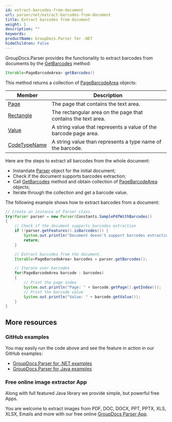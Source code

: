 ```yaml
---
id: extract-barcodes-from-document
url: parser/net/extract-barcodes-from-document
title: Extract barcodes from document
weight: 1
description: ""
keywords: 
productName: GroupDocs.Parser for .NET
hideChildren: False
---
```


GroupDocs.Parser provides the functionality to extract barcodes from documents by the [GetBarcodes](https://apireference.groupdocs.com/parser/java/com.groupdocs.parser/Parser#getBarcodes()) method:

```java
Iterable<PageBarcodeArea> getBarcodes()
```

This method returns a collection of [PageBarcodeArea](https://apireference.groupdocs.com/parser/java/com.groupdocs.parser.data/PageBarcodeArea) objects:

| Member | Description |
| --- | --- |
| [Page](https://apireference.groupdocs.com/parser/java/com.groupdocs.parser.data/PageArea#getPage()) | The page that contains the text area.                        |
| [Rectangle](https://apireference.groupdocs.com/parser/java/com.groupdocs.parser.data/PageArea#getRectangle()) | The rectangular area on the page that contains the text area. |
| [Value](https://apireference.groupdocs.com/parser/java/com.groupdocs.parser.data/PageBarcodeArea#getValue()) | A string value that represents a value of the barcode page area. |
| [CodeTypeName](https://apireference.groupdocs.com/parser/java/com.groupdocs.parser.data/PageBarcodeArea#getCodeTypeName()) | A string value than represents a type name of the barcode. |

Here are the steps to extract all barcodes from the whole document:

- Instantiate [Parser](https://apireference.groupdocs.com/parser/java/com.groupdocs.parser/Parser) object for the initial document;
- Check if the document supports barcodes extraction;
- Call [GetBarcodes](https://apireference.groupdocs.com/parser/java/com.groupdocs.parser/Parser#getBarcodes()) method and obtain collection of [PageBarcodeArea](https://apireference.groupdocs.com/parser/java/com.groupdocs.parser.data/PageBarcodeArea) objects;
- Iterate through the collection and get a barcode value.

The following example shows how to extract barcodes from a document:

```java
// Create an instance of Parser class
try(Parser parser = new Parser(Constants.SamplePdfWithBarcodes))
{
	// Check if the document supports barcodes extraction
	if (!parser.getFeatures().isBarcodes()) {
		System.out.println("Document doesn't support barcodes extraction.");
		return;
	}

	// Extract barcodes from the document.
	Iterable<PageBarcodeArea> barcodes = parser.getBarcodes();

	// Iterate over barcodes
	for(PageBarcodeArea barcode : barcodes)
	{
		// Print the page index
		System.out.println("Page: " + barcode.getPage().getIndex());
		// Print the barcode value
		System.out.println("Value: " + barcode.getValue());
	}
}
```

## More resources

### GitHub examples

You may easily run the code above and see the feature in action in our GitHub examples:

- [GroupDocs.Parser for .NET examples](https://github.com/groupdocs-parser/GroupDocs.Parser-for-.NET)
- [GroupDocs.Parser for Java examples](https://github.com/groupdocs-parser/GroupDocs.Parser-for-Java)

### Free online image extractor App

Along with full featured Java library we provide simple, but powerful free Apps.

You are welcome to extract images from PDF, DOC, DOCX, PPT, PPTX, XLS, XLSX, Emails and more with our free online [GroupDocs Parser App](https://products.groupdocs.app/parser).